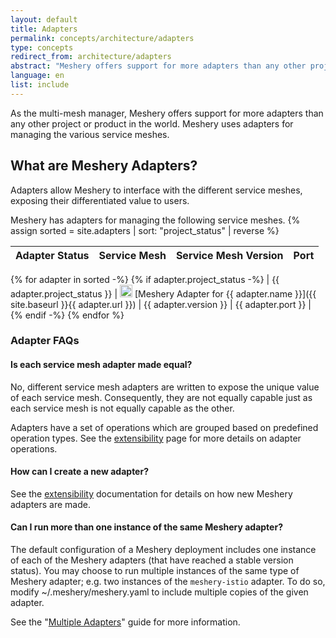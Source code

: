 ```yaml
---
layout: default
title: Adapters
permalink: concepts/architecture/adapters
type: concepts
redirect_from: architecture/adapters
abstract: "Meshery offers support for more adapters than any other project or product in the world. Meshery uses adapters for managing the various service meshes."
language: en
list: include
---
```


As the multi-mesh manager, Meshery offers support for more adapters than any other project or product in the world. Meshery uses adapters for managing the various service meshes.

## What are Meshery Adapters?

Adapters allow Meshery to interface with the different service meshes, exposing their differentiated value to users.

Meshery has adapters for managing the following service meshes.
{% assign sorted = site.adapters | sort: "project_status" | reverse %}

| Adapter Status |  Service Mesh  | Service Mesh Version | Port          |
| :------------: | :------------ | :------------: | :------------ |
{% for adapter in sorted -%}
{% if adapter.project_status -%}
| {{ adapter.project_status }} | <img src="{{ adapter.image }}" style="width:20px" /> [Meshery Adapter for {{ adapter.name }}]({{ site.baseurl }}{{ adapter.url }}) | {{ adapter.version }} | {{ adapter.port }} |
{% endif -%}
{% endfor %}

### Adapter FAQs

#### Is each service mesh adapter made equal?
No, different service mesh adapters are written to expose the unique value of each service mesh. Consequently, they are not equally capable just as each service mesh is not equally capable as the other.

Adapters have a set of operations which are grouped based on predefined operation types. See the [extensibility](/docs/extensibility) page for more details on adapter operations.

#### How can I create a new adapter?
See the [extensibility](/docs/extensibility) documentation for details on how new Meshery adapters are made.

#### Can I run more than one instance of the same Meshery adapter?
The default configuration of a Meshery deployment includes one instance of each of the Meshery adapters (that have reached a stable version status). You may choose to run multiple instances of the same type of Meshery adapter; e.g. two instances of the `meshery-istio` adapter. To do so, modify ~/.meshery/meshery.yaml to include multiple copies of the given adapter.

See the "[Multiple Adapters](/docs/guides/multiple-adapters)" guide for more information.
